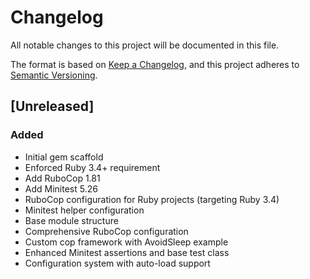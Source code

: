 # Changelog

All notable changes to this project will be documented in this file.

The format is based on [Keep a Changelog](https://keepachangelog.com/en/1.0.0/),
and this project adheres to [Semantic Versioning](https://semver.org/spec/v2.0.0.html).

## [Unreleased]

### Added

- Initial gem scaffold
- Enforced Ruby 3.4+ requirement
- Add RuboCop 1.81
- Add Minitest 5.26
- RuboCop configuration for Ruby projects (targeting Ruby 3.4)
- Minitest helper configuration
- Base module structure
- Comprehensive RuboCop configuration
- Custom cop framework with AvoidSleep example
- Enhanced Minitest assertions and base test class
- Configuration system with auto-load support
